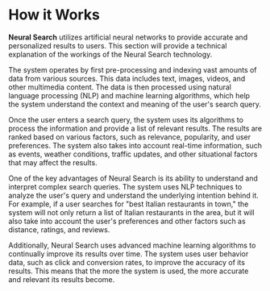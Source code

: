 # How it Works

<b>Neural Search</b> utilizes artificial neural networks to provide accurate and personalized results to users. This section will provide a technical explanation of the workings of the Neural Search technology.

The system operates by first pre-processing and indexing vast amounts of data from various sources. This data includes text, images, videos, and other multimedia content. The data is then processed using natural language processing (NLP) and machine learning algorithms, which help the system understand the context and meaning of the user's search query.

Once the user enters a search query, the system uses its algorithms to process the information and provide a list of relevant results. The results are ranked based on various factors, such as relevance, popularity, and user preferences. The system also takes into account real-time information, such as events, weather conditions, traffic updates, and other situational factors that may affect the results.

One of the key advantages of Neural Search is its ability to understand and interpret complex search queries. The system uses NLP techniques to analyze the user's query and understand the underlying intention behind it. For example, if a user searches for "best Italian restaurants in town," the system will not only return a list of Italian restaurants in the area, but it will also take into account the user's preferences and other factors such as distance, ratings, and reviews.

Additionally, Neural Search uses advanced machine learning algorithms to continually improve its results over time. The system uses user behavior data, such as click and conversion rates, to improve the accuracy of its results. This means that the more the system is used, the more accurate and relevant its results become.
